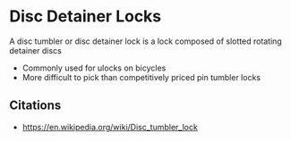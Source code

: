 # Disc Detainer Locks

A disc tumbler or disc detainer lock is a lock composed of slotted rotating detainer discs

- Commonly used for ulocks on bicycles
- More difficult to pick than competitively priced pin tumbler locks

## Citations

- https://en.wikipedia.org/wiki/Disc_tumbler_lock
